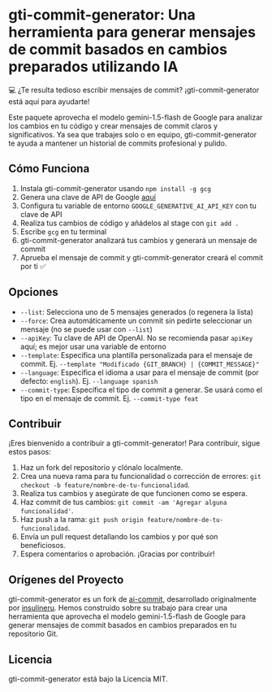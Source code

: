 # gti-commit-generator: Una herramienta para generar mensajes de commit basados en cambios preparados utilizando IA

💻 ¿Te resulta tedioso escribir mensajes de commit? ¡gti-commit-generator está aquí para ayudarte!

Este paquete aprovecha el modelo gemini-1.5-flash de Google para analizar los cambios en tu código y crear mensajes de commit claros y significativos. Ya sea que trabajes solo o en equipo, gti-commit-generator te ayuda a mantener un historial de commits profesional y pulido.

## Cómo Funciona

1. Instala gti-commit-generator usando `npm install -g gcg`
2. Genera una clave de API de Google [aquí](https://makersuite.google.com/app/apikey)
3. Configura tu variable de entorno `GOOGLE_GENERATIVE_AI_API_KEY` con tu clave de API
4. Realiza tus cambios de código y añádelos al stage con `git add .`
5. Escribe `gcg` en tu terminal
6. gti-commit-generator analizará tus cambios y generará un mensaje de commit
7. Aprueba el mensaje de commit y gti-commit-generator creará el commit por ti ✅

## Opciones

- `--list`: Selecciona uno de 5 mensajes generados (o regenera la lista)
- `--force`: Crea automáticamente un commit sin pedirte seleccionar un mensaje (no se puede usar con `--list`)
- `--apiKey`: Tu clave de API de OpenAI. No se recomienda pasar `apiKey` aquí; es mejor usar una variable de entorno
- `--template`: Especifica una plantilla personalizada para el mensaje de commit. Ej. `--template "Modificado {GIT_BRANCH} | {COMMIT_MESSAGE}"`
- `--language`: Especifica el idioma a usar para el mensaje de commit (por defecto: `english`). Ej. `--language spanish`
- `--commit-type`: Especifica el tipo de commit a generar. Se usará como el tipo en el mensaje de commit. Ej. `--commit-type feat`

## Contribuir

¡Eres bienvenido a contribuir a gti-commit-generator! Para contribuir, sigue estos pasos:

1. Haz un fork del repositorio y clónalo localmente.
2. Crea una nueva rama para tu funcionalidad o corrección de errores: `git checkout -b feature/nombre-de-tu-funcionalidad`.
3. Realiza tus cambios y asegúrate de que funcionen como se espera.
4. Haz commit de tus cambios: `git commit -am 'Agregar alguna funcionalidad'`.
5. Haz push a la rama: `git push origin feature/nombre-de-tu-funcionalidad`.
6. Envía un pull request detallando los cambios y por qué son beneficiosos.
7. Espera comentarios o aprobación. ¡Gracias por contribuir!

## Orígenes del Proyecto

gti-commit-generator es un fork de [ai-commit](https://github.com/insulineru/ai-commit), desarrollado originalmente por [insulineru](https://github.com/insulineru). Hemos construido sobre su trabajo para crear una herramienta que aprovecha el modelo gemini-1.5-flash de Google para generar mensajes de commit basados en cambios preparados en tu repositorio Git.

## Licencia

gti-commit-generator está bajo la Licencia MIT.
